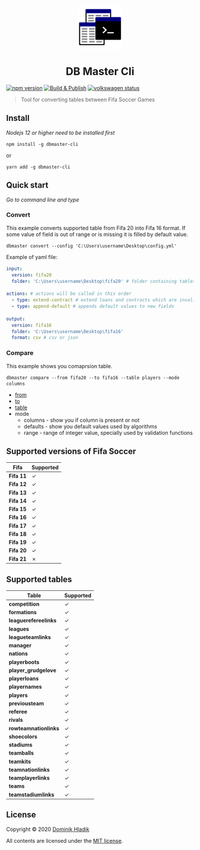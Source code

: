 <p align="center">
  <a href="https://github.com/Celtian/dbmaster-cli" target="blank"><img src="assets/logo.svg?sanitize=true" alt="" width="120"></a>
  <h1 align="center">DB Master Cli</h1>
</p>

[![npm version](https://badge.fury.io/js/dbmaster-cli.svg)](https://badge.fury.io/js/dbmaster-cli)
[![Build & Publish](https://github.com/celtian/dbmaster-cli/workflows/Build%20&%20Publish/badge.svg)](https://github.com/celtian/dbmaster-cli/actions)
[![volkswagen status](https://auchenberg.github.io/volkswagen/volkswargen_ci.svg?v=1)](https://github.com/auchenberg/volkswagen)

> Tool for converting tables between Fifa Soccer Games

## Install

_Nodejs 12 or higher need to be installed first_

```terminal
npm install -g dbmaster-cli
```

or

```terminal
yarn add -g dbmaster-cli
```

## Quick start

_Go to command line and type_

### Convert

This example converts supported table from Fifa 20 into Fifa 16 format. If some value of field is out of range or is missing it is filled by default value.

```terminal
dbmaster convert --config 'C:\Users\username\Desktop\config.yml'
```

Example of yaml file:

```yaml
input:
  version: fifa20
  folder: 'C:\Users\username\Desktop\fifa20' # folder containing tables exported by db master

actions: # actions will be called in this order
  - type: extend-contract # extend loans and contracts which are invalid
  - type: append-default # appends default values to new fields

output:
  version: fifa16
  folder: 'C:\Users\username\Desktop\fifa16'
  format: csv # csv or json
```

### Compare

This example shows you comaprsion table.

```terminal
dbmaster compare --from fifa20 --to fifa16 --table players --mode columns
```

- [from](#supported-versions-of-fifa-soccer)
- [to](#supported-versions-of-fifa-soccer)
- [table](#supported-tables)
- mode
  - columns - show you if column is present or not
  - defaults - show you default values used by algorithms
  - range - range of integer value, specially used by validation functions

## Supported versions of Fifa Soccer

| Fifa        | Supported |
| ----------- | --------- |
| **Fifa 11** | ✓         |
| **Fifa 12** | ✓         |
| **Fifa 13** | ✓         |
| **Fifa 14** | ✓         |
| **Fifa 15** | ✓         |
| **Fifa 16** | ✓         |
| **Fifa 17** | ✓         |
| **Fifa 18** | ✓         |
| **Fifa 19** | ✓         |
| **Fifa 20** | ✓         |
| **Fifa 21** | ✗         |

## Supported tables

| Table                  | Supported |
| ---------------------- | --------- |
| **competition**        | ✓         |
| **formations**         | ✓         |
| **leaguerefereelinks** | ✓         |
| **leagues**            | ✓         |
| **leagueteamlinks**    | ✓         |
| **manager**            | ✓         |
| **nations**            | ✓         |
| **playerboots**        | ✓         |
| **player_grudgelove**  | ✓         |
| **playerloans**        | ✓         |
| **playernames**        | ✓         |
| **players**            | ✓         |
| **previousteam**       | ✓         |
| **referee**            | ✓         |
| **rivals**             | ✓         |
| **rowteamnationlinks** | ✓         |
| **shoecolors**         | ✓         |
| **stadiums**           | ✓         |
| **teamballs**          | ✓         |
| **teamkits**           | ✓         |
| **teamnationlinks**    | ✓         |
| **teamplayerlinks**    | ✓         |
| **teams**              | ✓         |
| **teamstadiumlinks**   | ✓         |

## License

Copyright &copy; 2020 [Dominik Hladik](https://github.com/Celtian)

All contents are licensed under the [MIT license].

[mit license]: LICENSE
